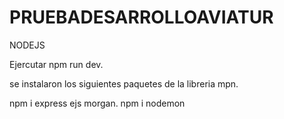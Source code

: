 # PRUEBADESARROLLOAVIATUR
NODEJS

Ejercutar 
npm run dev.

se instalaron los siguientes paquetes de la libreria mpn.

npm i express ejs morgan.
npm i nodemon


